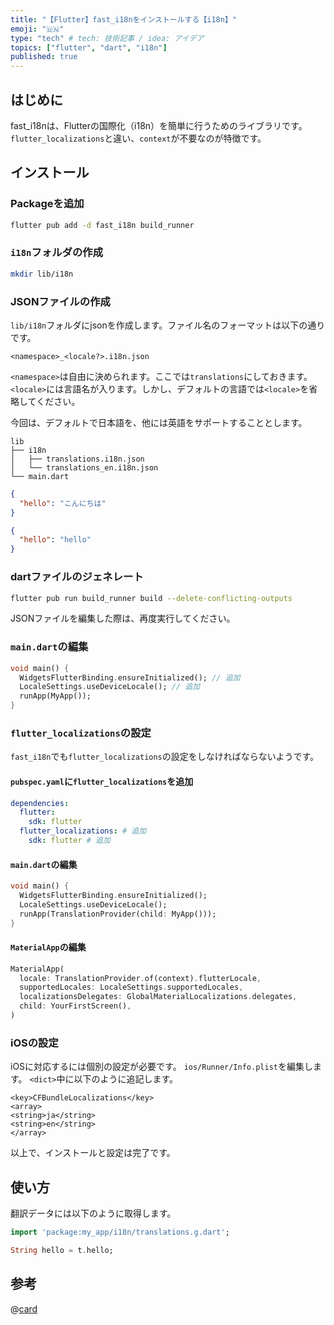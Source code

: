 ```yaml
---
title: "【Flutter】fast_i18nをインストールする【i18n】"
emoji: "🇺🇳"
type: "tech" # tech: 技術記事 / idea: アイデア
topics: ["flutter", "dart", "i18n"]
published: true
---
```


## はじめに

fast_i18nは、Flutterの国際化（i18n）を簡単に行うためのライブラリです。`flutter_localizations`と違い、`context`が不要なのが特徴です。

## インストール

### Packageを追加

```bash
flutter pub add -d fast_i18n build_runner
```

### `i18n`フォルダの作成

```bash
mkdir lib/i18n
```

### JSONファイルの作成

`lib/i18n`フォルダにjsonを作成します。ファイル名のフォーマットは以下の通りです。

```plane
<namespace>_<locale?>.i18n.json
```

`<namespace>`は自由に決められます。ここでは`translations`にしておきます。
`<locale>`には言語名が入ります。しかし、デフォルトの言語では`<locale>`を省略してください。

今回は、デフォルトで日本語を、他には英語をサポートすることとします。

```plane
lib
├── i18n
│   ├── translations.i18n.json
│   └── translations_en.i18n.json
└── main.dart
```

```json:translations.i18n.json
{
  "hello": "こんにちは"
}
```

```json:translations_en.i18n.json
{
  "hello": "hello"
}
```

### dartファイルのジェネレート

```bash
flutter pub run build_runner build --delete-conflicting-outputs
```

JSONファイルを編集した際は、再度実行してください。

### `main.dart`の編集

```dart:main.dart
void main() {
  WidgetsFlutterBinding.ensureInitialized(); // 追加
  LocaleSettings.useDeviceLocale(); // 追加
  runApp(MyApp());
}
```

### `flutter_localizations`の設定

`fast_i18n`でも`flutter_localizations`の設定をしなければならないようです。

#### `pubspec.yaml`に`flutter_localizations`を追加

```yaml:pubspec.yaml
dependencies:
  flutter:
    sdk: flutter
  flutter_localizations: # 追加
    sdk: flutter # 追加
```

#### `main.dart`の編集

```dart:main.dart
void main() {
  WidgetsFlutterBinding.ensureInitialized();
  LocaleSettings.useDeviceLocale();
  runApp(TranslationProvider(child: MyApp()));
}
```

#### `MaterialApp`の編集

```dart:main.dart
MaterialApp(
  locale: TranslationProvider.of(context).flutterLocale,
  supportedLocales: LocaleSettings.supportedLocales,
  localizationsDelegates: GlobalMaterialLocalizations.delegates,
  child: YourFirstScreen(),
)
```

### iOSの設定

iOSに対応するには個別の設定が必要です。
`ios/Runner/Info.plist`を編集します。
`<dict>`中に以下のように追記します。

```xml:ios/Runner/Info.plist
<key>CFBundleLocalizations</key>
<array>
<string>ja</string>
<string>en</string>
</array>
```

以上で、インストールと設定は完了です。

## 使い方

翻訳データには以下のように取得します。

```dart
import 'package:my_app/i18n/translations.g.dart';

String hello = t.hello;
```

## 参考

@[card](https://pub.dev/documentation/fast_i18n/latest/)
